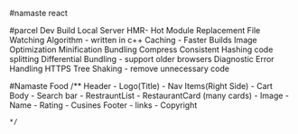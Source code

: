 #namaste react

#parcel
Dev Build
Local Server
HMR- Hot Module Replacement
File Watching Algorithm - written in c++
Caching - Faster Builds
Image Optimization
Minification
Bundling
Compress
Consistent Hashing
code splitting
Differential Bundling - support older browsers
Diagnostic
Error Handling
HTTPS
Tree Shaking - remove unnecessary code

#Namaste Food
/\*\*
Header - Logo(Title) - Nav Items(Right Side) - Cart
Body - Search bar - RestrauntList - RestaurantCard (many cards) - Image - Name - Rating - Cusines
Footer - links - Copyright

    */
